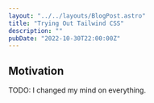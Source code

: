 ```yaml
---
layout: "../../layouts/BlogPost.astro"
title: "Trying Out Tailwind CSS"
description: ""
pubDate: "2022-10-30T22:00:00Z"
---
```


## Motivation

TODO: I changed my mind on everything.
